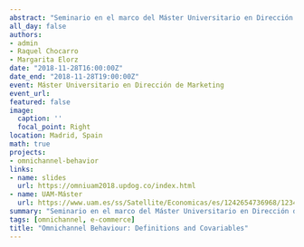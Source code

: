```yaml
---
abstract: "Seminario en el marco del Máster Universitario en Dirección de Marketing"
all_day: false
authors: 
- admin
- Raquel Chocarro
- Margarita Elorz
date: "2018-11-28T16:00:00Z"
date_end: "2018-11-28T19:00:00Z"
event: Máster Universitario en Dirección de Marketing
event_url: 
featured: false
image:
  caption: ''
  focal_point: Right
location: Madrid, Spain
math: true
projects:
- omnichannel-behavior
links:
- name: slides
  url: https://omniuam2018.updog.co/index.html
- name: UAM-Máster
  url: https://www.uam.es/ss/Satellite/Economicas/es/1242654736968/1234888136709/estudio/detalle/Master_Universitario_en_Direccion_de_Marketing.htm 
summary: "Seminario en el marco del Máster Universitario en Dirección de Marketing"
tags: [omnichannel, e-commerce]
title: "Omnichannel Behaviour: Definitions and Covariables"
---
```


